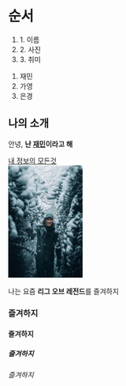 <!doctype html>
<html>
<head>
  <title>WEB1 - HTML</title>
<meta charset=utf-8">
</head>

<h1>순서</h1>
<ol>
    <li>1. 이름</li>
    <li>2. 사진</li>
    <li>3. 취미</li>
</ol>
<body>
<ol>
  <li>재민</li>
  <li>가영</li>
  <li>은경</li>
</ol>

<head><h2>나의 소개</h2></head>
<p>안녕, <strong>난 <u>재민</u>이라고 해</strong></p>
<a href="https://ko.dict.naver.com/#/entry/koko/7fabfcb6c7f041c486bb00767f1987f1" target=_blank" title="html5 나에 대한 설명">내 정보의 모든것</a><br>
<img src="man.jpg" width="30%">
<p>나는 요즘 <strong>리그 오브 레전드</strong>를 즐겨하지</p>

<h3>즐겨하지</h3>
<h4>즐겨하지</h4>
<h5>즐겨하지</h5>
<h6>즐겨하지</h6>
</body>
